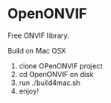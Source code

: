 OpenONVIF
=========

Free ONVIF library.

Build on Mac OSX

1. clone OPenONVIF project
2. cd OpenONVIF on disk
3. run ./build4mac.sh
4. enjoy!
